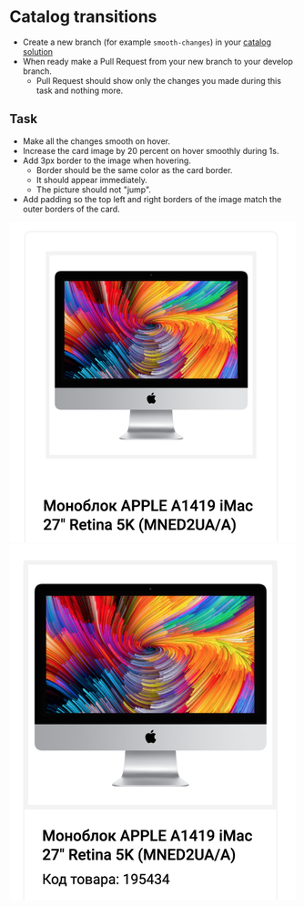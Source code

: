 # Catalog transitions
- Create a new branch (for example `smooth-changes`) in your [catalog solution](readme.md)
- When ready make a Pull Request from your new branch to your develop branch.
  - Pull Request should show only the changes you made during this task and nothing more.

## Task
- Make all the changes smooth on hover.
- Increase the card image by 20 percent on hover smoothly during 1s.
- Add 3px border to the image when hovering.
  - Border should be the same color as the card border.
  - It should appear immediately.
  - The picture should not "jump".
- Add padding so the top left and right borders of the image match the outer borders of the card.

![Start](./description/start.png)
![End](./description/end.png)
